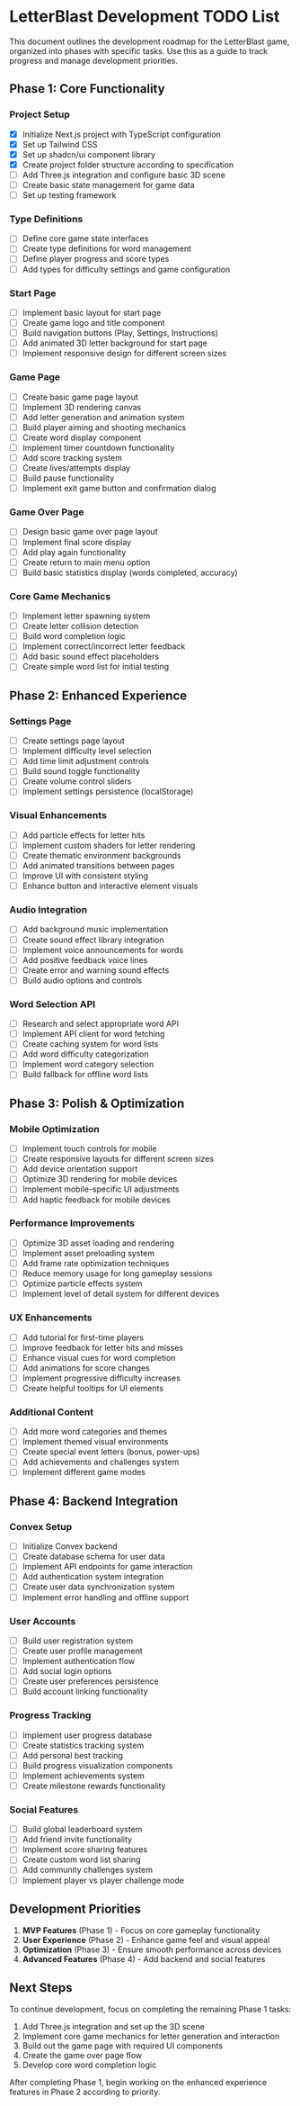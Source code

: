 # LetterBlast Development TODO List

This document outlines the development roadmap for the LetterBlast game, organized into phases with specific tasks. Use this as a guide to track progress and manage development priorities.

## Phase 1: Core Functionality

### Project Setup
- [x] Initialize Next.js project with TypeScript configuration
- [x] Set up Tailwind CSS
- [x] Set up shadcn/ui component library
- [x] Create project folder structure according to specification
- [ ] Add Three.js integration and configure basic 3D scene
- [ ] Create basic state management for game data
- [ ] Set up testing framework

### Type Definitions
- [ ] Define core game state interfaces
- [ ] Create type definitions for word management
- [ ] Define player progress and score types
- [ ] Add types for difficulty settings and game configuration

### Start Page
- [ ] Implement basic layout for start page
- [ ] Create game logo and title component
- [ ] Build navigation buttons (Play, Settings, Instructions)
- [ ] Add animated 3D letter background for start page
- [ ] Implement responsive design for different screen sizes

### Game Page
- [ ] Create basic game page layout
- [ ] Implement 3D rendering canvas
- [ ] Add letter generation and animation system
- [ ] Build player aiming and shooting mechanics
- [ ] Create word display component
- [ ] Implement timer countdown functionality
- [ ] Add score tracking system
- [ ] Create lives/attempts display
- [ ] Build pause functionality
- [ ] Implement exit game button and confirmation dialog

### Game Over Page
- [ ] Design basic game over page layout
- [ ] Implement final score display
- [ ] Add play again functionality
- [ ] Create return to main menu option
- [ ] Build basic statistics display (words completed, accuracy)

### Core Game Mechanics
- [ ] Implement letter spawning system
- [ ] Create letter collision detection
- [ ] Build word completion logic
- [ ] Implement correct/incorrect letter feedback
- [ ] Add basic sound effect placeholders
- [ ] Create simple word list for initial testing

## Phase 2: Enhanced Experience

### Settings Page
- [ ] Create settings page layout
- [ ] Implement difficulty level selection
- [ ] Add time limit adjustment controls
- [ ] Build sound toggle functionality
- [ ] Create volume control sliders
- [ ] Implement settings persistence (localStorage)

### Visual Enhancements
- [ ] Add particle effects for letter hits
- [ ] Implement custom shaders for letter rendering
- [ ] Create thematic environment backgrounds
- [ ] Add animated transitions between pages
- [ ] Improve UI with consistent styling
- [ ] Enhance button and interactive element visuals

### Audio Integration
- [ ] Add background music implementation
- [ ] Create sound effect library integration
- [ ] Implement voice announcements for words
- [ ] Add positive feedback voice lines
- [ ] Create error and warning sound effects
- [ ] Build audio options and controls

### Word Selection API
- [ ] Research and select appropriate word API
- [ ] Implement API client for word fetching
- [ ] Create caching system for word lists
- [ ] Add word difficulty categorization
- [ ] Implement word category selection
- [ ] Build fallback for offline word lists

## Phase 3: Polish & Optimization

### Mobile Optimization
- [ ] Implement touch controls for mobile
- [ ] Create responsive layouts for different screen sizes
- [ ] Add device orientation support
- [ ] Optimize 3D rendering for mobile devices
- [ ] Implement mobile-specific UI adjustments
- [ ] Add haptic feedback for mobile devices

### Performance Improvements
- [ ] Optimize 3D asset loading and rendering
- [ ] Implement asset preloading system
- [ ] Add frame rate optimization techniques
- [ ] Reduce memory usage for long gameplay sessions
- [ ] Optimize particle effects system
- [ ] Implement level of detail system for different devices

### UX Enhancements
- [ ] Add tutorial for first-time players
- [ ] Improve feedback for letter hits and misses
- [ ] Enhance visual cues for word completion
- [ ] Add animations for score changes
- [ ] Implement progressive difficulty increases
- [ ] Create helpful tooltips for UI elements

### Additional Content
- [ ] Add more word categories and themes
- [ ] Implement themed visual environments
- [ ] Create special event letters (bonus, power-ups)
- [ ] Add achievements and challenges system
- [ ] Implement different game modes

## Phase 4: Backend Integration

### Convex Setup
- [ ] Initialize Convex backend
- [ ] Create database schema for user data
- [ ] Implement API endpoints for game interaction
- [ ] Add authentication system integration
- [ ] Create user data synchronization system
- [ ] Implement error handling and offline support

### User Accounts
- [ ] Build user registration system
- [ ] Create user profile management
- [ ] Implement authentication flow
- [ ] Add social login options
- [ ] Create user preferences persistence
- [ ] Build account linking functionality

### Progress Tracking
- [ ] Implement user progress database
- [ ] Create statistics tracking system
- [ ] Add personal best tracking
- [ ] Build progress visualization components
- [ ] Implement achievements system
- [ ] Create milestone rewards functionality

### Social Features
- [ ] Build global leaderboard system
- [ ] Add friend invite functionality
- [ ] Implement score sharing features
- [ ] Create custom word list sharing
- [ ] Add community challenges system
- [ ] Implement player vs player challenge mode

## Development Priorities

1. **MVP Features** (Phase 1) - Focus on core gameplay functionality
2. **User Experience** (Phase 2) - Enhance game feel and visual appeal
3. **Optimization** (Phase 3) - Ensure smooth performance across devices
4. **Advanced Features** (Phase 4) - Add backend and social features

## Next Steps

To continue development, focus on completing the remaining Phase 1 tasks:
1. Add Three.js integration and set up the 3D scene
2. Implement core game mechanics for letter generation and interaction
3. Build out the game page with required UI components
4. Create the game over page flow
5. Develop core word completion logic

After completing Phase 1, begin working on the enhanced experience features in Phase 2 according to priority.